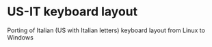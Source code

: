 # US-IT keyboard layout

Porting of Italian (US with Italian letters) keyboard layout from Linux to Windows
